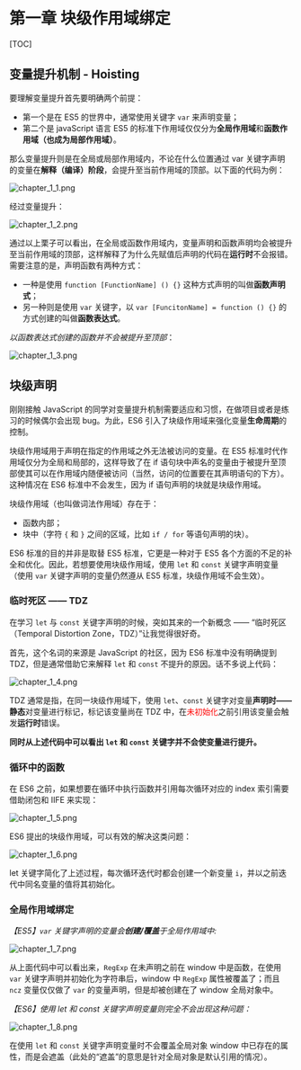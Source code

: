 # 第一章 块级作用域绑定

[TOC]

## 变量提升机制 - Hoisting

要理解变量提升首先要明确两个前提：

* 第一个是在 ES5 的世界中，通常使用关键字 `var` 来声明变量；
* 第二个是 javaScript 语言 ES5 的标准下作用域仅仅分为**全局作用域**和**函数作用域（也成为局部作用域）**。

那么变量提升则是在全局或局部作用域内，不论在什么位置通过 var 关键字声明的变量在**解释（编译）阶段**，会提升至当前作用域的顶部。以下面的代码为例：

![chapter_1_1.png](./images/chapter_1_1.png)

经过变量提升：

![chapter_1_2.png](./images/chapter_1_2.png)

通过以上栗子可以看出，在全局或函数作用域内，变量声明和函数声明均会被提升至当前作用域的顶部，这样解释了为什么先赋值后声明的代码在**运行时**不会报错。需要注意的是，声明函数有两种方式：

* 一种是使用 `function [FunctionName] () {}` 这种方式声明的叫做**函数声明式**；
* 另一种则是使用 `var` 关键字，以 `var [FuncitonName] = function () {}` 的方式创建的叫做**函数表达式**。

*以函数表达式创建的函数并不会被提升至顶部*：

![chapter_1_3.png](./images/chapter_1_3.png)

## 块级声明

刚刚接触 JavaScript 的同学对变量提升机制需要适应和习惯，在做项目或者是练习的时候偶尔会出现 bug。为此，ES6 引入了块级作用域来强化变量**生命周期**的控制。

块级作用域用于声明在指定的作用域之外无法被访问的变量。在 ES5 标准时代作用域仅分为全局和局部的，这样导致了在 if 语句块中声名的变量由于被提升至顶部使其可以在作用域内随便被访问（当然，访问的位置要在其声明语句的下方）。这种情况在 ES6 标准中不会发生，因为 if 语句声明的块就是块级作用域。

块级作用域（也叫做词法作用域）存在于：

* 函数内部；
* 块中（字符 `{` 和 `}` 之间的区域，比如 `if / for` 等语句声明的块）。

ES6 标准的目的并非是取替 ES5 标准，它更是一种对于 ES5 各个方面的不足的补全和优化。因此，若想要使用块级作用域，使用 `let` 和 `const` 关键字声明变量（使用 `var` 关键字声明的变量仍然遵从 ES5 标准，块级作用域不会生效）。

### 临时死区 —— TDZ

在学习 `let` 与 `const` 关键字声明的时候，突如其来的一个新概念 —— “临时死区（Temporal Distortion Zone，TDZ）”让我觉得很好奇。

首先，这个名词的来源是 JavaScript 的社区，因为 ES6 标准中没有明确提到 TDZ，但是通常借助它来解释 `let` 和 `const` 不提升的原因。话不多说上代码：

![chapter_1_4.png](./images/chapter_1_4.png)

TDZ 通常是指，在同一块级作用域下，使用 `let`、`const` 关键字对变量**声明时——静态**对变量进行标记，标记该变量尚在 TDZ 中，在<font style="color: red;">未初始化</font>之前引用该变量会触发**运行时**错误。

**同时从上述代码中可以看出 `let` 和 `const` 关键字并不会使变量进行提升。**

### 循环中的函数

在 ES6 之前，如果想要在循环中执行函数并引用每次循环对应的 index 索引需要借助闭包和 IIFE 来实现：

![chapter_1_5.png](./images/chapter_1_5.png)

ES6 提出的块级作用域，可以有效的解决这类问题：

![chapter_1_6.png](./images/chapter_1_6.png)

let 关键字简化了上述过程，每次循环迭代时都会创建一个新变量 `i`，并以之前迭代中同名变量的值将其初始化。

### 全局作用域绑定

*【ES5】`var` 关键字声明的变量会**创建/覆盖**于全局作用域中:*

![chapter_1_7.png](./images/chapter_1_7.png)

从上面代码中可以看出来，`RegExp` 在未声明之前在 window 中是函数，在使用 `var` 关键字声明并初始化为字符串后，window 中 `RegExp` 属性被覆盖了；而且 `ncz` 变量仅仅做了 `var` 的变量声明，但是却被创建在了 window 全局对象中。

*【ES6】使用 let 和 const 关键字声明变量则完全不会出现这种问题：*

![chapter_1_8.png](./images/chapter_1_8.png)

在使用 `let` 和 `const` 关键字声明变量时不会覆盖全局对象 window 中已存在的属性，而是会遮盖（此处的“遮盖”的意思是针对全局对象是默认引用的情况）。